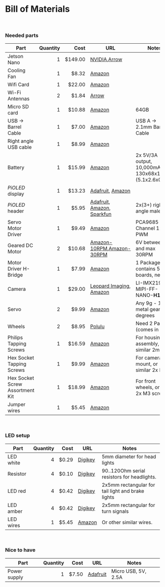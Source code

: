 
<h1>Bill of Materials</h1>
<br>
<h3>Needed parts</h3>
<table>
<thead>
<tr>
<th><strong>Part</strong></th>
<th align="right"><strong>Quantity</strong></th>
<th align="right"><strong>Cost</strong></th>
<th><strong>URL</strong></th>
<th><strong>Notes</strong></th>
</tr>
</thead>
<tbody>
<tr>
<td>Jetson Nano</td>
<td align="right">1</td>
<td align="right">$149.00</td>
<td><a href="https://developer.nvidia.com/embedded/buy/jetson-nano-devkit">NVIDIA</a>,<a href="https://www.arrow.com/en/products/945-13450-0000-100/nvidia">Arrow</a></td>
<td></td>
</tr>
<tr>
<td>Cooling Fan</td>
<td align="right">1</td>
<td align="right">$8.32</td>
<td><a href="https://www.amazon.com/gp/product/B07TD2PCM5/ref=ppx_yo_dt_b_asin_title_o04_s02?ie=UTF8&psc=1">Amazon</a></td>
<td></td>
</tr>
<tr>
<td>Wifi Card</td>
<td align="right">1</td>
<td align="right">$22.00</td>
<td><a href="https://www.amazon.com/gp/product/B01MZA1AB2/ref=ppx_yo_dt_b_asin_title_o03_s04?ie=UTF8&psc=1">Amazon</a></td>
<td></td>
</tr>
<tr>
<td>Wi-Fi Antennas</td>
<td align="right">2</td>
<td align="right">$1.84</td>
<td><a href="https://www.arrow.com/en/products/2042811100/molex">Arrow</a></td>
<td></td>
</tr>
<tr>
<td>Micro SD card</td>
<td align="right">1</td>
<td align="right">$10.88</td>
<td><a href="https://www.amazon.com/SanDisk-Extreme-microSDXC-Memory-Adapter/dp/B09X7C7LL1/ref=sr_1_4?crid=8QLQ0XB6AVKD&keywords=micro%2Bsd%2Bcard&qid=1675049230&refinements=p_n_feature_two_browse-bin%3A6518305011&rnid=6518301011&s=pc&sprefix=micro%2BSD%2Caps%2C712&sr=1-4&th=1">Amazon</a></td>
<td>64GB</td>
</tr>
<tr>
<td>USB -> Barrel Cable</td>
<td align="right">1</td>
<td align="right">$7.00</td>
<td><a href="https://www.amazon.com/gp/product/B075112RM6/">Amazon</a></td>
<td>USB A -> 2.1mm Barrel Cable</td>
</tr>
<tr>
<td>Right angle USB cable</td>
<td align="right">1</td>
<td align="right">$8.99</td>
<td><a href="https://www.amazon.com/gp/product/B01N337FQF/ref=ppx_yo_dt_b_asin_title_o04_s00?ie=UTF8&psc=1">Amazon</a></td>
<td></td>
</tr>
<tr>
<td>Battery</td>
<td align="right">1</td>
<td align="right">$15.99</td>
<td><a href="https://amzn.to/2WRcIUe">Amazon</a></td>
<td>2x 5V/3A output, 10,000mAh, 130x68x15mm (5.1x2.6x0.59")</td>
</tr>
<tr>
<td><em>PiOLED</em> display</td>
<td align="right">1</td>
<td align="right">$13.23</td>
<td><a href="http://adafru.it/3527">Adafruit</a>, <a href="https://amzn.to/2GgxUxX">Amazon</a></td>
<td></td>
</tr>
<tr>
<td><em>PiOLED</em> header</td>
<td align="right">1</td>
<td align="right">$5.95</td>
<td><a href="http://adafru.it/1541">Adafruit</a>, <a href="https://amzn.to/2taLSJf">Amazon</a>, <a href="https://www.sparkfun.com/products/12792">Sparkfun</a></td>
<td>2x(3+) right angle male</td>
</tr>
<tr>
<td>Servo Motor Driver</td>
<td align="right">1</td>
<td align="right">$9.49</td>
<td><a href="https://www.amazon.com/gp/product/B01D1D0CX2/ref=ppx_yo_dt_b_asin_title_o04_s01?ie=UTF8&psc=1">Amazon</a><td>PCA9685 16 Channel 12-Bit PWM</td>
</tr>
<tr>
<td>Geared DC Motor</td>
<td align="right">2</td>
<td align="right">$10.68</td>
<td><a href="https://www.amazon.com/dp/B09GKXDTQD?psc=1&ref=ppx_yo2ov_dt_b_product_details">Amazon-10RPM<a>,<a href="https://www.amazon.com/gp/product/B07FYBQ7Z4/ref=ppx_yo_dt_b_asin_title_o05_s00?ie=UTF8&psc=1">Amazon-30RPM</a></td>
<td>6V between 10 and max 30RPM</td>
</tr>
<tr>
<td>Motor Driver H-Bridge</td>
<td align="right">1</td>
<td align="right">$7.99</td>
<td><a href="https://www.amazon.com/gp/product/B07S4FVY9M/ref=ppx_yo_dt_b_asin_title_o00_s01?ie=UTF8&psc=1">Amazon</a></td>
<td>1 Package contains 5 boards, need 2</td>
</tr>
<tr>
<td>Camera</td>
<td align="right">1</td>
<td align="right">$29.00</td>
<td><a href="https://leopardimaging.com/product/li-imx219-mipi-ff-nano/">Leopard Imaging</a>,
<a href="https://www.amazon.com/gp/product/B07T43K7LC/ref=ppx_yo_dt_b_asin_title_o03_s00?ie=UTF8&psc=1">Amazon</a></td>
<td>LI-IMX219-MIPI-FF-NANO-<strong>H145</strong></td>
</tr>
<tr>
<td>Servo</td>
<td align="right">2</td>
<td align="right">$9.99</td>
<td><a href="https://www.amazon.com/TISEKER-Pieces-Compatible-Helicopter-Arduino/dp/B0BGPHD7MX/ref=sr_1_3_sspa?crid=3NTZ4OXLX97I7&keywords=9g+metal+gear+servo&qid=1675103037&s=toys-and-games&sprefix=9g+metal+gear+serv%2Ctoys-and-games%2C658&sr=1-3-spons&psc=1&spLa=ZW5jcnlwdGVkUXVhbGlmaWVyPUEyQUdBR1RTNzUxQjBYJmVuY3J5cHRlZElkPUExMDMyMzE1M1VGMUtJRlZaWlZXVCZlbmNyeXB0ZWRBZElkPUEwNzAzNjUzQ1FVUVY3WjFTSTI5JndpZGdldE5hbWU9c3BfYXRmJmFjdGlvbj1jbGlja1JlZGlyZWN0JmRvTm90TG9nQ2xpY2s9dHJ1ZQ==">Amazon</a></td>
<td>Any 9g - 14g metal gear, 90 degrees</td>
</tr>
<tr>
<td>Wheels</td>
<td align="right">2</td>
<td align="right">$8.95</td>
<td><a href="https://www.pololu.com/product/1090">Polulu</a></td>
<td>Need 2 Pairs (comes in pairs)</td>
</tr>
<tr>
<td>Philips Tapping Screws</td>
<td align="right">1</td>
<td align="right">$16.59</td>
<td><a href="https://www.amazon.com/gp/product/B075GC465B/ref=ppx_yo_dt_b_asin_title_o00_s00?ie=UTF8&psc=1">Amazon</a></td>
<td>For housing assembly, or similar 2mm</td>
</tr>
<tr>
<td>Hex Socket Tapping Screws</td>
<td align="right">1</td>
<td align="right">$9.99</td>
<td><a href="https://www.amazon.com/gp/product/B00YBMRAH4/ref=ppx_yo_dt_b_asin_title_o03_s03?ie=UTF8&psc=1">Amazon</a></td>
<td>For camera mount, or similar 2x M2</td>
</tr>
<tr>
<td>Hex Socket Screw Assortment Kit</td>
<td align="right">1</td>
<td align="right">$18.99</td>
<td><a href="https://www.amazon.com/gp/product/B06XKMNH4T/ref=ppx_yo_dt_b_asin_title_o01_s02?ie=UTF8&psc=1">Amazon</a></td>
<td>For front wheels, or any 2x M3 screws</td>
</tr>
<tr>
<td>Jumper wires</td>
<td align="right">1</td>
<td align="right">$5.45</td>
<td><a href="https://www.amazon.com/gp/product/B077NH83CJ/ref=ppx_yo_dt_b_asin_title_o03_s00?ie=UTF8&psc=1">Amazon</a></td>
<td></td>
</tr>
</tbody>
</table>
<br>
<h3>LED setup</h3>
<table>
<thead>
<tr>
<th><strong>Part</strong></th>
<th align="right"><strong>Quantity</strong></th>
<th align="right"><strong>Cost</strong></th>
<th><strong>URL</strong></th>
<th><strong>Notes</strong></th>
</tr>
</thead>
<tbody>
<tr>
<td>LED white</td>
<td align="right">4</td>
<td align="right">$0.29</td>
<td><a href="https://www.digikey.com/en/products/detail/tt-electronics-optek-technology/OVLEW1CB9/827113?s=N4IgTCBcDaIMwDYCsBaAjGg7JlA7AJiALoC%2BQA">Digikey</a></td>
<td>5mm diameter for head lights</td>
</tr>
<tr>
<td>Resistor</td>
<td align="right">4</td>
<td align="right">$0.10</td>
<td><a href="https://www.digikey.com/en/products/detail/stackpole-electronics-inc/CF18JT91R0/1741788">Digikey</a></td>
<td>90..120Ohm serial resistors for headlights.</td>
</tr>

<td>LED red</td>
<td align="right">4</td>
<td align="right">$0.42</td>
<td><a href="https://www.digikey.com/en/products/detail/lumex-opto-components-inc/SSL-LX2573ID/270845?s=N4IgTCBcDaIGwHYC0BGADAFmQOQCIgF0BfIA">Digikey</a></td>
<td>2x5mm rectangular for tail light and brake lights</td>
</tr>
<td>LED amber</td>
<td align="right">4</td>
<td align="right">$0.42</td>
<td><a href="https://www.digikey.com/en/products/detail/lumex-opto-components-inc/SSL-LX2573AD/270843?s=N4IgTCBcDaIGwHYC0BGADAFgKxIHIBEQBdAXyA">Digikey</a></td>
<td>2x5mm rectangular for turn signals</td>
</tr>
<td>LED wires</td>
<td align="right">1</td>
<td align="right">$5.45</td>
<td><a href="https://www.amazon.com/gp/product/B077NH83CJ/ref=ppx_yo_dt_b_asin_title_o03_s00?ie=UTF8&psc=1">Amazon</a></td>
<td>Or other similar wires.</td>
</tr>
</tbody>
</table>
<br>
<h3>Nice to have</h3>
<table>
<thead>
<tr>
<th><strong>Part</strong></th>
<th align="right"><strong>Quantity</strong></th>
<th align="right"><strong>Cost</strong></th>
<th><strong>URL</strong></th>
<th><strong>Notes</strong></th>
</tr>
</thead>
<tbody>
<tr>
<td>Power supply</td>
<td align="right">1</td>
<td align="right">$7.50</td>
<td><a href="http://bit.ly/af1995">Adafruit</a></td>
<td>Micro USB, 5V, 2.5A</td>
</tr>

